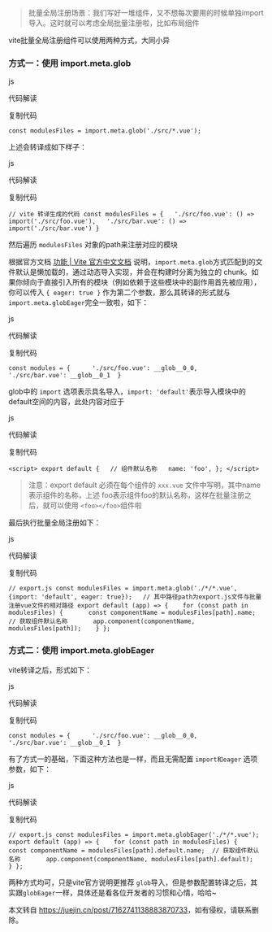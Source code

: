 > 批量全局注册场景：我们写好一堆组件，又不想每次要用的时候单独import导入。这时就可以考虑全局批量注册啦，比如布局组件

vite批量全局注册组件可以使用两种方式，大同小异

### 方式一：使用 import.meta.glob

js

 代码解读

复制代码

`const modulesFiles = import.meta.glob('./src/*.vue');`

上述会转译成如下样子：

js

 代码解读

复制代码

`// vite 转译生成的代码 const modulesFiles = {   './src/foo.vue': () => import('./src/foo.vue'),   './src/bar.vue': () => import('./src/bar.vue') }`

然后遍历 `modulesFiles` 对象的path来注册对应的模块

根据官方文档 [功能 | Vite 官方中文文档](https://link.juejin.cn?target=https%3A%2F%2Fcn.vitejs.dev%2Fguide%2Ffeatures.html%23glob-import "https://cn.vitejs.dev/guide/features.html#glob-import") 说明，`import.meta.glob`方式匹配到的文件默认是懒加载的，通过动态导入实现，并会在构建时分离为独立的 chunk。如果你倾向于直接引入所有的模块（例如依赖于这些模块中的副作用首先被应用），你可以传入 `{ eager: true }` 作为第二个参数，那么其转译的形式就与`import.meta.globEager`完全一致啦，如下：

js

 代码解读

复制代码

`const modules = {      './src/foo.vue': __glob__0_0,      './src/bar.vue': __glob__0_1  }`

glob中的 `import` 选项表示具名导入，`import: 'default'`表示导入模块中的default空间的内容，此处内容对应于

js

 代码解读

复制代码

`<script> export default {   // 组件默认名称   name: 'foo', }; </script>`   

> 注意：export default 必须在每个组件的 `xxx.vue` 文件中写明，其中name表示组件的名称，上述 foo表示组件foo的默认名称，这样在批量注册之后，就可以使用 `<foo></foo>`组件啦

最后执行批量全局注册如下：

js

 代码解读

复制代码

`// export.js const modulesFiles = import.meta.glob('./*/*.vue', {import: 'default', eager: true});   // 其中路径path为export.js文件与批量注册vue文件的相对路径 export default (app) => {    for (const path in modulesFiles) {       const componentName = modulesFiles[path].name;  // 获取组件默认名称       app.component(componentName, modulesFiles[path]);    } };`

### 方式二：使用 import.meta.globEager

vite转译之后，形式如下：

js

 代码解读

复制代码

`const modules = {      './src/foo.vue': __glob__0_0,      './src/bar.vue': __glob__0_1  }`

有了方式一的基础，下面这种方法也是一样，而且无需配置 `import和eager` 选项参数，如下：

js

 代码解读

复制代码

`// export.js const modulesFiles = import.meta.globEager('./*/*.vue'); export default (app) => {    for (const path in modulesFiles) {       const componentName = modulesFiles[path].default.name;  // 获取组件默认名称       app.component(componentName, modulesFiles[path].default);    } };`

两种方式均可，只是vite官方说明更推荐 `glob`导入，但是参数配置转译之后，其实跟`globEager`一样，具体还是看各位开发者的习惯和心情，哈哈~

本文转自 <https://juejin.cn/post/7162741138883870733>，如有侵权，请联系删除。